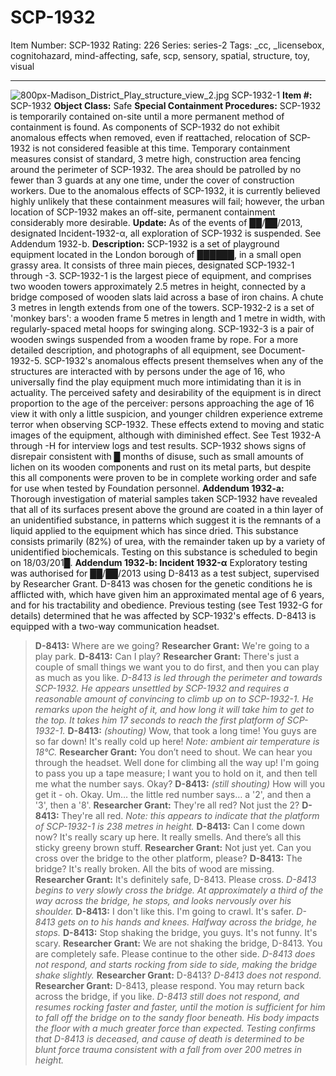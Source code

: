 # SCP-1932
Item Number: SCP-1932
Rating: 226
Series: series-2
Tags: _cc, _licensebox, cognitohazard, mind-affecting, safe, scp, sensory, spatial, structure, toy, visual

---

![800px-Madison_District_Play_structure_view_2.jpg](https://scp-wiki.wdfiles.com/local--files/scp-1932/800px-Madison_District_Play_structure_view_2.jpg)
SCP-1932-1
**Item #:** SCP-1932
**Object Class:** Safe
**Special Containment Procedures:** SCP-1932 is temporarily contained on-site until a more permanent method of containment is found. As components of SCP-1932 do not exhibit anomalous effects when removed, even if reattached, relocation of SCP-1932 is not considered feasible at this time. Temporary containment measures consist of standard, 3 metre high, construction area fencing around the perimeter of SCP-1932. The area should be patrolled by no fewer than 3 guards at any one time, under the cover of construction workers.
Due to the anomalous effects of SCP-1932, it is currently believed highly unlikely that these containment measures will fail; however, the urban location of SCP-1932 makes an off-site, permanent containment considerably more desirable.
**Update:** As of the events of ██/██/2013, designated Incident-1932-α, all exploration of SCP-1932 is suspended. See Addendum 1932-b.
**Description:** SCP-1932 is a set of playground equipment located in the London borough of ██████, in a small open grassy area. It consists of three main pieces, designated SCP-1932-1 through -3.
SCP-1932-1 is the largest piece of equipment, and comprises two wooden towers approximately 2.5 metres in height, connected by a bridge composed of wooden slats laid across a base of iron chains. A chute 3 metres in length extends from one of the towers. SCP-1932-2 is a set of 'monkey bars': a wooden frame 5 metres in length and 1 metre in width, with regularly-spaced metal hoops for swinging along. SCP-1932-3 is a pair of wooden swings suspended from a wooden frame by rope. For a more detailed description, and photographs of all equipment, see Document-1932-5.
SCP-1932's anomalous effects present themselves when any of the structures are interacted with by persons under the age of 16, who universally find the play equipment much more intimidating than it is in actuality. The perceived safety and desirability of the equipment is in direct proportion to the age of the perceiver: persons approaching the age of 16 view it with only a little suspicion, and younger children experience extreme terror when observing SCP-1932. These effects extend to moving and static images of the equipment, although with diminished effect. See Test 1932-A through -H for interview logs and test results.
SCP-1932 shows signs of disrepair consistent with █ months of disuse, such as small amounts of lichen on its wooden components and rust on its metal parts, but despite this all components were proven to be in complete working order and safe for use when tested by Foundation personnel.
**Addendum 1932-a:** Thorough investigation of material samples taken SCP-1932 have revealed that all of its surfaces present above the ground are coated in a thin layer of an unidentified substance, in patterns which suggest it is the remnants of a liquid applied to the equipment which has since dried. This substance consists primarily (82%) of urea, with the remainder taken up by a variety of unidentified biochemicals. Testing on this substance is scheduled to begin on 18/03/201█.
**Addendum 1932-b: Incident 1932-α**
Exploratory testing was authorised for ██/██/2013 using D-8413 as a test subject, supervised by Researcher Grant. D-8413 was chosen for the genetic conditions he is afflicted with, which have given him an approximated mental age of 6 years, and for his tractability and obedience. Previous testing (see Test 1932-G for details) determined that he was affected by SCP-1932's effects. D-8413 is equipped with a two-way communication headset.
> **D-8413:** Where are we going?
> **Researcher Grant:** We're going to a play park.
> **D-8413:** Can I play?
> **Researcher Grant:** There's just a couple of small things we want you to do first, and then you can play as much as you like.
> _D-8413 is led through the perimeter and towards SCP-1932. He appears unsettled by SCP-1932 and requires a reasonable amount of convincing to climb up on to SCP-1932-1. He remarks upon the height of it, and how long it will take him to get to the top. It takes him 17 seconds to reach the first platform of SCP-1932-1._
> **D-8413:** _(shouting)_ Wow, that took a long time! You guys are so far down! It's really cold up here!
> _Note: ambient air temperature is 18°C._
> **Researcher Grant:** You don’t need to shout. We can hear you through the headset. Well done for climbing all the way up! I'm going to pass you up a tape measure; I want you to hold on it, and then tell me what the number says. Okay?
> **D-8413:** _(still shouting)_ How will you get it - oh. Okay. Um… the little red number says… a '2', and then a '3', then a '8'.
> **Researcher Grant:** They're all red? Not just the 2?
> **D-8413:** They're all red.
> _Note: this appears to indicate that the platform of SCP-1932-1 is 238 metres in height._
> **D-8413:** Can I come down now? It's really scary up here. It really smells. And there’s all this sticky greeny brown stuff.
> **Researcher Grant:** Not just yet. Can you cross over the bridge to the other platform, please?
> **D-8413:** The bridge? It's really broken. All the bits of wood are missing.
> **Researcher Grant:** It's definitely safe, D-8413. Please cross.
> _D-8413 begins to very slowly cross the bridge. At approximately a third of the way across the bridge, he stops, and looks nervously over his shoulder._
> **D-8413:** I don't like this. I'm going to crawl. It's safer.
> _D-8413 gets on to his hands and knees. Halfway across the bridge, he stops._
> **D-8413:** Stop shaking the bridge, you guys. It's not funny. It's scary.
> **Researcher Grant:** We are not shaking the bridge, D-8413. You are completely safe. Please continue to the other side.
> _D-8413 does not respond, and starts rocking from side to side, making the bridge shake slightly._
> **Researcher Grant:** D-8413?
> _D-8413 does not respond._
> **Researcher Grant:** D-8413, please respond. You may return back across the bridge, if you like.
> _D-8413 still does not respond, and resumes rocking faster and faster, until the motion is sufficient for him to fall off the bridge on to the sandy floor beneath. His body impacts the floor with a much greater force than expected. Testing confirms that D-8413 is deceased, and cause of death is determined to be blunt force trauma consistent with a fall from over 200 metres in height._